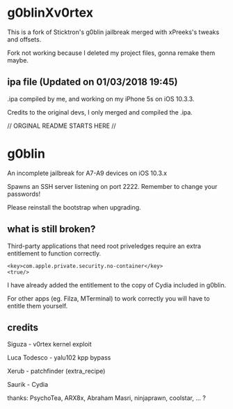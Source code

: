 # g0blinXv0rtex
This is a fork of Sticktron's g0blin jailbreak merged with xPreeks's tweaks and offsets.

Fork not working because I deleted my project files, gonna remake them maybe.

## ipa file (Updated on 01/03/2018 19:45) 

.ipa compiled by me, and working on my iPhone 5s on iOS 10.3.3.

Credits to the original devs, I only merged and compiled the .ipa.


// ORGINAL README STARTS HERE //

# g0blin

An incomplete jailbreak for A7-A9 devices on iOS 10.3.x

Spawns an SSH server listening on port 2222. Remember to change your passwords!

Please reinstall the bootstrap when upgrading.


## what is still broken?

Third-party applications that need root priveledges require an extra entitlement to function correctly.

````
<key>com.apple.private.security.no-container</key>
<true/>
````

I have already added the entitlement to the copy of Cydia included in g0blin.

For other apps (eg. Filza, MTerminal) to work correctly you will have to entitle them yourself.


## credits

Siguza - v0rtex kernel exploit

Luca Todesco - yalu102 kpp bypass

Xerub - patchfinder (extra_recipe)

Saurik - Cydia

thanks: PsychoTea, ARX8x, Abraham Masri, ninjaprawn, coolstar, ... ?
